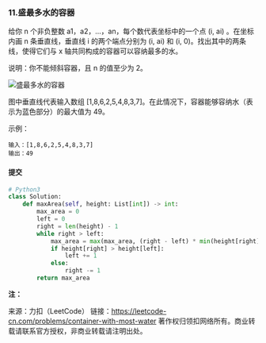### 11.盛最多水的容器

给你 n 个非负整数 a1，a2，...，an，每个数代表坐标中的一个点 (i, ai) 。在坐标内画 n 条垂直线，垂直线 i 的两个端点分别为 (i, ai) 和 (i, 0)。找出其中的两条线，使得它们与 x 轴共同构成的容器可以容纳最多的水。

说明：你不能倾斜容器，且 n 的值至少为 2。

![盛最多水的容器](https://aliyun-lc-upload.oss-cn-hangzhou.aliyuncs.com/aliyun-lc-upload/uploads/2018/07/25/question_11.jpg)

图中垂直线代表输入数组 [1,8,6,2,5,4,8,3,7]。在此情况下，容器能够容纳水（表示为蓝色部分）的最大值为 49。

示例：

```text
输入：[1,8,6,2,5,4,8,3,7]
输出：49
```

#### 提交

```py
# Python3
class Solution:
    def maxArea(self, height: List[int]) -> int:
        max_area = 0
        left = 0
        right = len(height) - 1
        while right > left:
            max_area = max(max_area, (right - left) * min(height[right], height[left]))
            if height[right] > height[left]:
                left += 1
            else:
                right -= 1
        return max_area
```

**注：**

来源：力扣（LeetCode）
链接：https://leetcode-cn.com/problems/container-with-most-water
著作权归领扣网络所有。商业转载请联系官方授权，非商业转载请注明出处。